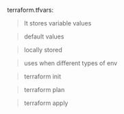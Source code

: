 terraform.tfvars:

> It stores variable values

> default values

> locally stored 

> uses when different types of env

> terraform init

> terraform plan

> terraform apply



